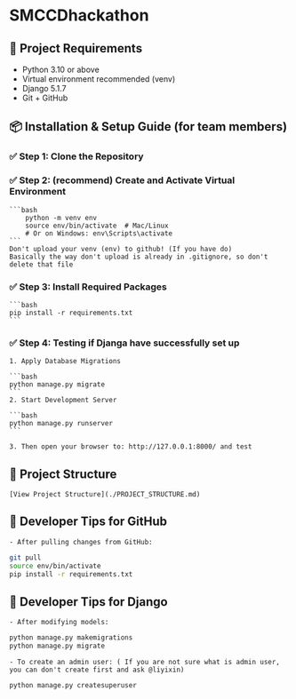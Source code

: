 # SMCCDhackathon

## 🧰 Project Requirements
- Python 3.10 or above
- Virtual environment recommended (venv)
- Django 5.1.7
- Git + GitHub

## 📦 Installation & Setup Guide (for team members)
### ✅ Step 1: Clone the Repository
### ✅ Step 2: (recommend) Create and Activate Virtual Environment
    ```bash
        python -m venv env
        source env/bin/activate  # Mac/Linux
        # Or on Windows: env\Scripts\activate
    ```
    Don't upload your venv (env) to github! (If you have do)
    Basically the way don't upload is already in .gitignore, so don't delete that file
### ✅ Step 3: Install Required Packages
    ```bash
    pip install -r requirements.txt
    ```
### ✅ Step 4: Testing if Djanga have successfully set up
    1. Apply Database Migrations

    ```bash
    python manage.py migrate
    ```
    2. Start Development Server

    ```bash
    python manage.py runserver
    ```

    3. Then open your browser to: http://127.0.0.1:8000/ and test

## 📂 Project Structure
    [View Project Structure](./PROJECT_STRUCTURE.md)


## 🧪 Developer Tips for GitHub
    - After pulling changes from GitHub:
```bash
git pull
source env/bin/activate
pip install -r requirements.txt
```


## 🧪 Developer Tips for Django
    - After modifying models:
  ```bash
  python manage.py makemigrations
  python manage.py migrate
  ```

    - To create an admin user: ( If you are not sure what is admin user, you can don't create first and ask @liyixin)
  ```bash
  python manage.py createsuperuser
  ```
